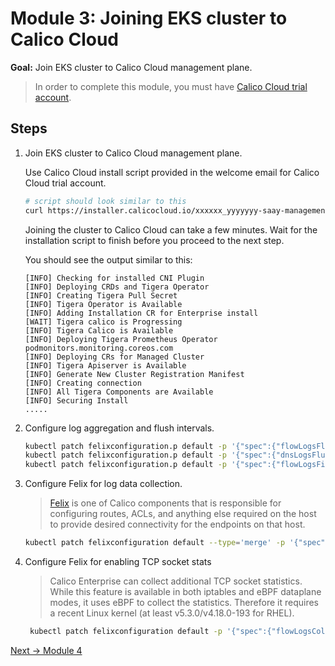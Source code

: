 # Module 3: Joining EKS cluster to Calico Cloud

**Goal:** Join EKS cluster to Calico Cloud management plane.

>In order to complete this module, you must have [Calico Cloud trial account](https://www.tigera.io/tigera-products/calico-cloud/).

## Steps

1. Join EKS cluster to Calico Cloud management plane.

    Use Calico Cloud install script provided in the welcome email for Calico Cloud trial account.

    ```bash
    # script should look similar to this
    curl https://installer.calicocloud.io/xxxxxx_yyyyyyy-saay-management_install.sh | bash
    ```

    Joining the cluster to Calico Cloud can take a few minutes. Wait for the installation script to finish before you proceed to the next step.

    You should see the output similar to this:

    ```text
    [INFO] Checking for installed CNI Plugin
    [INFO] Deploying CRDs and Tigera Operator
    [INFO] Creating Tigera Pull Secret
    [INFO] Tigera Operator is Available
    [INFO] Adding Installation CR for Enterprise install
    [WAIT] Tigera calico is Progressing
    [INFO] Tigera Calico is Available
    [INFO] Deploying Tigera Prometheus Operator
    podmonitors.monitoring.coreos.com
    [INFO] Deploying CRs for Managed Cluster
    [INFO] Tigera Apiserver is Available
    [INFO] Generate New Cluster Registration Manifest
    [INFO] Creating connection
    [INFO] All Tigera Components are Available
    [INFO] Securing Install
    .....
    ```

2. Configure log aggregation and flush intervals.

    ```bash
    kubectl patch felixconfiguration.p default -p '{"spec":{"flowLogsFlushInterval":"10s"}}'
    kubectl patch felixconfiguration.p default -p '{"spec":{"dnsLogsFlushInterval":"10s"}}'
    kubectl patch felixconfiguration.p default -p '{"spec":{"flowLogsFileAggregationKindForAllowed":1}}'
    ```

3. Configure Felix for log data collection.

    >[Felix](https://docs.tigera.io/reference/architecture/overview#felix) is one of Calico components that is responsible for configuring routes, ACLs, and anything else required on the host to provide desired connectivity for the endpoints on that host.

    ```bash
    kubectl patch felixconfiguration default --type='merge' -p '{"spec":{"policySyncPathPrefix":"/var/run/nodeagent","l7LogsFileEnabled":true}}'
    ```
4. Configure Felix for enabling TCP socket stats

    >Calico Enterprise can collect additional TCP socket statistics. While this feature is available in both iptables and eBPF dataplane modes, it uses eBPF to collect the statistics. Therefore it requires a recent Linux kernel (at least v5.3.0/v4.18.0-193 for RHEL).

    ```bash
     kubectl patch felixconfiguration default -p '{"spec":{"flowLogsCollectTcpStats":true}}'

    ```



[Next -> Module 4](../modules/configuring-demo-apps.md)
